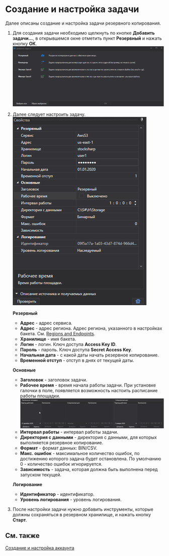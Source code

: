 # Создание и настройка задачи

Далее описаны создание и настройка задачи резервного копирования.

1. Для создания задачи необходимо щелкнуть по кнопке **Добавить задачи...**, в открывшемся окне отметить пункт **Резервный** и нажать кнопку **ОК**.![hydra tasks backup add](../../../../images/hydra_tasks_backup_add.png)
2. Далее следует настроить задачу.![hydra tasks backup](../../../../images/hydra_tasks_backup.png)

   **Резервный**
   - **Адрес** \- адрес сервиса. 
   - **Адрес** \- адрес региона. Адрес региона, указанного в настройках бакета. См. [Regions and Endpoints](https://docs.aws.amazon.com/general/latest/gr/rande.html#s3_region). 
   - **Хранилище** \- имя бакета. 
   - **Логин** \- логин. Ключ доступа **Access Key ID**. 
   - **Пароль** \- пароль. Ключ доступа **Secret Access Key**. 
   - **Начальная дата** \- с какой даты начать резервное копирование. 
   - **Временной отступ** \- отступ в днях от текущей даты. 

   **Основные**
   - **Заголовок** \- заголовок задачи. 
   - **Рабочее время** \- время начала работы задачи. При установке галочки в поле, появляется возможность настоить расписание работы площадки.![hydra tasks backup desk](../../../../images/hydra_tasks_backup_desk.png)
   - **Интервал работы** \- интервал работы задачи. 
   - **Директория с данными** \- директория с данными, для которых выполняется резервное копирование. 
   - **Формат** \- формат данных: BIN\/CSV. 
   - **Макс. ошибок** \- максимальное количество ошибок, по достижению которого задача будет остановлена. По умолчанию 0 \- количество ошибок игнорируется. 
   - **Зависимость** \- задача, которая должна быть выполнена перед запуском текущей. 

   **Логирование**
   - **Идентификатор** \- идентификатор. 
   - **Уровень логирования** \- уровень логирования. 
3. После настройки задачи нужно добавить инструменты, которые должны сохраняться в резервном хранилище, и нажать кнопку **Старт**.

## См. также

[Создание и настройка аккаунта](setup.md)
